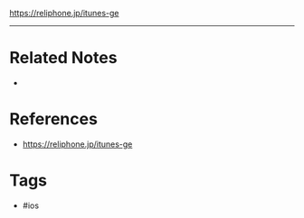 https://reliphone.jp/itunes-ge



---
# Related Notes
- 

# References
- https://reliphone.jp/itunes-ge

# Tags
- #ios